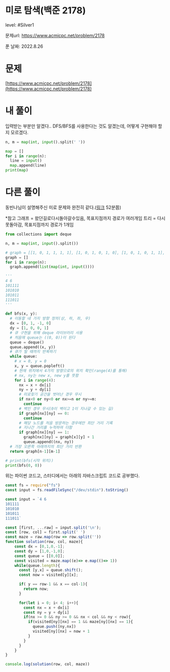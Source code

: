 # 미로 탐색(백준 2178)

level: #Silver1

문제url: https://www.acmicpc.net/problem/2178

푼 날짜: 2022.8.26

# 문제

[https://www.acmicpc.net/problem/2178](https://www.acmicpc.net/problem/2178)

# 내 풀이

입력받는 부분만 알겠다.. DFS/BFS를 사용한다는 것도 알겠는데, 어떻게 구현해야 할지 모르겠다.

```python
n, m = map(int, input().split(' '))

map = []
for i in range(n):
  line = input()
  map.append(line)
print(map)
```

# 다른 풀이

동빈나님이 설명해주신 미로 문제와 완전히 같다.([링크](https://www.youtube.com/watch?v=7C9RgOcvkvo&list=PLRx0vPvlEmdAghTr5mXQxGpHjWqSz0dgC&index=4&ab_channel=%EB%8F%99%EB%B9%88%EB%82%98) 52분쯤)

*참고
그래프 = 왔던길로다시돌아갈수있음, 목표지점까지 경로가 여러개임
트리 = 다시못돌아감, 목표지점까지 경로가 1개임


```python
from collections import deque

n, m = map(int, input().split())

# graph = [[1, 0, 1, 1, 1, 1], [1, 0, 1, 0, 1, 0], [1, 0, 1, 0, 1, 1], [1, 1, 1, 0, 1, 1]
graph = []
for i in range(n):
  graph.append(list(map(int, input())))

'''
4 6
101111
101010
101011
111011
'''

def bfs(x, y):
  # 이동할 네 가지 방향 정의(상, 하, 좌, 우)
  dx = [0, 1, -1, 0]
  dy = [1, 0, 0, 1]
  # 큐 구현을 위해 deque 라이브러리 사용
  # 처음에 queue는 ((0, 0))이 된다
  queue = deque()
  queue.append((x, y))
  # 큐가 빌 때까지 반복하기
  while queue: 
    # x = 0, y = 0
    x, y = queue.popleft()
    # 현재 위치에서 4가지 방향으로의 위치 확인(range(4)를 통해)
    # nx, ny는 new x, new y를 뜻함
    for i in range(4):
      nx = x + dx[i]
      ny = y + dy[i]
      # 미로찾기 공간을 벗어난 경우 무시
      if nx<0 or ny<0 or nx>=n or ny>=m:
        continue
      # 벽인 경우 무시(0이 벽이고 1이 지나갈 수 있는 길)
      if graph[nx][ny] == 0:
        continue
      # 해당 노드를 처음 방문하는 경우에만 최단 거리 기록
      # 지나간 거리를 누적하여 더함
      if graph[nx][ny] == 1:
        graph[nx][ny] = graph[x][y] + 1
        queue.append((nx, ny))
  # 가장 오른쪽 아래까지의 최단 거리 반환
  return graph[n-1][m-1]

# print(bfs(시작 위치))
print(bfs(0, 0))
```

위는 파이썬 코드고, 스터디에서는 아래의 자바스크립트 코드로 공부했다.

```javascript
const fs = require("fs")
const input = fs.readFileSync("/dev/stdin").toString()

const input = `4 6
101111
101010
101011
111011`

const [first, ...raw] = input.split('\n');
const [row, col] = first.split(' ')
const maze = raw.map(row => row.split(''))
function solution(row, col, maze){
    const dx = [0,1,0,-1];
    const dy = [1,0,-1,0];
    const queue = [[0,0]];
    const visited = maze.map((e)=> e.map(()=> 1))
    while(queue.length){
      const [y,x] = queue.shift();
      const now = visited[y][x];

      if( y == row-1 && x == col-1){
        return now;
      }

      for(let i = 0; i< 4; i++){
        const nx = x + dx[i]
        const ny = y + dy[i]
        if(nx >= 0 && ny >= 0 && nx < col && ny < row){
          if(visited[ny][nx] == 1 && maze[ny][nx] == 1){
            queue.push([ny,nx])
            visited[ny][nx] = now + 1
          }
        }
      }
    }
}

console.log(solution(row, col, maze))
```